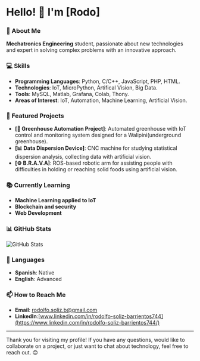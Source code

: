 # Hello! 👋 I'm [Rodo]

### 🚀 About Me
**Mechatronics Engineering** student, passionate about new technologies and expert in solving complex problems with an innovative approach.

### 💻 Skills
- **Programming Languages**: Python, C/C++, JavaScript, PHP, HTML.
- **Technologies**: IoT, MicroPython, Artifical Vision, Big Data.
- **Tools**: MySQL, Matlab, Grafana, Colab, Thony.
- **Areas of Interest**: IoT, Automation, Machine Learning, Artificial Vision.

### 🔧 Featured Projects
- **[🌱 Greenhouse Automation Project]**: Automated greenhouse with IoT control and monitoring system designed for a Walipini(underground greenhouse).
- **[📊 Data Dispersion Device]**: CNC machine for studying statistical dispersion analysis, collecting data with artificial vision.
- **[⚙️ B.R.A.V.A]**: ROS-based robotic arm for assisting people with difficulties in holding or reaching solid foods using artificial vision.

### 📚 Currently Learning
- **Machine Learning applied to IoT**
- **Blockchain and security**
- **Web Development**
<!-- 
### 🏆 Achievements and Certifications
- **Certification in Python Programming** - [Institution] (Date)
- **Best Technological Innovation Project Award** - [Brief description of the award]
- **Specialization Course in IoT and Automation** - [Institution] (Date)
-->
### 📊 GitHub Stats
![GitHub Stats](https://github-readme-stats.vercel.app/api?username=Rodo747&show_icons=true&theme=radical)

### 💬 Languages
- **Spanish**: Native
- **English**: Advanced

### 📫 How to Reach Me
- **Email**: [rodolfo.soliz.b@gmail.com](rodolfo.soliz.b@gmail.com)
- **LinkedIn**:[www.linkedin.com/in/rodolfo-soliz-barrientos744](https://www.linkedin.com/in/rodolfo-soliz-barrientos744/)
<!-- 
### 📚 Articles and Publications
- **[Article Title 1](link_to_article)**: Brief description of the article or publication.
- **[Article Title 2](link_to_article)**: Brief description of the article or publication.

### 🌟 Recommendations
*"Working with [Your Name] was an amazing experience; their ability to solve complex problems is impressive."* - [Person's Name], [Position], [Company/Institution]
-->
---

Thank you for visiting my profile! If you have any questions, would like to collaborate on a project, or just want to chat about technology, feel free to reach out. 😊
